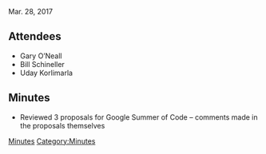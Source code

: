 Mar. 28, 2017

## Attendees

  - Gary O’Neall
  - Bill Schineller
  - Uday Korlimarla

## Minutes

  - Reviewed 3 proposals for Google Summer of Code – comments made in
    the proposals themselves

[Minutes](Category:Technical "wikilink")
[Category:Minutes](Category:Minutes "wikilink")
